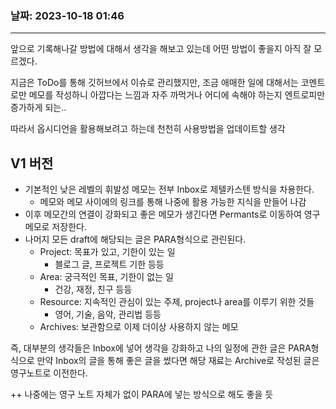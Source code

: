 ### 날짜: 2023-10-18 01:46
---

앞으로 기록해나갈 방법에 대해서 생각을 해보고 있는데 어떤 방법이 좋을지 아직 잘 모르겠다.

지금은 ToDo를 통해 깃허브에서 이슈로 관리했지만, 조금 애매한 일에 대해서는 코멘트로만 메모를 작성하니 아깝다는 느낌과 자주 까먹거나 어디에 속해야 하는지 엔트로피만 증가하게 되는..

따라서 옵시디언을 활용해보려고 하는데 천천히 사용방법을 업데이트할 생각

## V1 버전

- 기본적인 낮은 레벨의 휘발성 메모는 전부 Inbox로 제텔카스텐 방식을 차용한다.
	- 메모와 메모 사이에의 링크를 통해 나중에 활용 가능한 지식을 만들어 나감
- 이후 메모간의 연결이 강화되고 좋은 메모가 생긴다면 Permants로 이동하여 영구메모로 저장한다.
- 나머지 모든 draft에 해당되는 글은 PARA형식으로 관린된다.
	- Project: 목표가 있고, 기한이 있는 일
		- 블로그 글, 프로젝트 기한 등등
	- Area: 궁극적인 목표, 기한이 없는 일
		- 건강, 재정, 친구 등등
	- Resource: 지속적인 관심이 있는 주제, project나 area를 이루기 위한 것들
		- 영어, 기술, 음악, 관리법 등등
	- Archives: 보관함으로 이제 더이상 사용하지 않는 메모

즉, 대부분의 생각들은 Inbox에 넣어 생각을 강화하고 나의 일정에 관한 글은 PARA형식으로 만약 Inbox의 글을 통해 좋은 글을 썼다면 해당 재료는 Archive로 작성된 글은 영구노트로 이전한다.

++ 나중에는 영구 노트 자체가 없이 PARA에 넣는 방식으로 해도 좋을 듯
